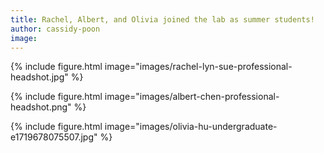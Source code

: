 ```yaml
---
title: Rachel, Albert, and Olivia joined the lab as summer students!
author: cassidy-poon
image: 
---
```


{%
    include figure.html 
    image="images/rachel-lyn-sue-professional-headshot.jpg"
%}

{%
    include figure.html 
    image="images/albert-chen-professional-headshot.png"
%}

{%
    include figure.html 
    image="images/olivia-hu-undergraduate-e1719678075507.jpg"
%}